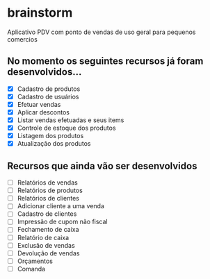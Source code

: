 # brainstorm

Aplicativo PDV com ponto de vendas de uso geral para pequenos comercios

## No momento os seguintes recursos já foram desenvolvidos...

- [x] Cadastro de produtos
- [x] Cadastro de usuários
- [x] Efetuar vendas
- [x] Aplicar descontos
- [x] Listar vendas efetuadas e seus items
- [x] Controle de estoque dos produtos
- [x] Listagem dos produtos
- [x] Atualização dos produtos

## Recursos que ainda vão ser desenvolvidos

- [ ] Relatórios de vendas
- [ ] Relatórios de produtos
- [ ] Relatórios de clientes
- [ ] Adicionar cliente a uma venda
- [ ] Cadastro de clientes
- [ ] Impressão de cupom não fiscal
- [ ] Fechamento de caixa
- [ ] Relatório de caixa
- [ ] Exclusão de vendas
- [ ] Devolução de vendas
- [ ] Orçamentos
- [ ] Comanda
